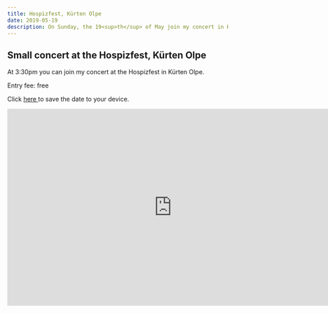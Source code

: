 ```yaml
---
title: Hospizfest, Kürten Olpe
date: 2019-05-19
description: On Sunday, the 19<sup>th</sup> of May join my concert in Kürten Olpe.
---
```


## Small concert at the Hospizfest, Kürten Olpe

At 3:30pm you can join my concert at the Hospizfest in Kürten Olpe.

Entry fee: free

Click <a href="/dates/hospizfest.ics" download>here
</a> to save the date to your device.

<iframe src="https://www.google.com/maps/embed?pb=!1m14!1m8!1m3!1d10018.075130034305!2d7.3981761!3d51.1173382!3m2!1i1024!2i768!4f13.1!3m3!1m2!1s0x0%3A0x328b896eb7d801!2sHansecafe!5e0!3m2!1sen!2sde!4v1555333822665!5m2!1sen!2sde" width="750" height="450" frameborder="0" style="border:0" allowfullscreen></iframe>
